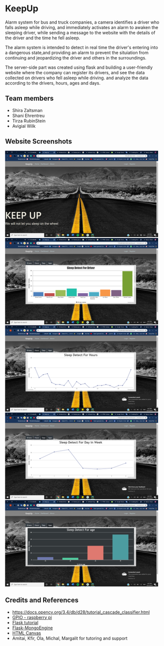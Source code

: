 # KeepUp
Alarm system for bus and truck companies, a camera identifies a driver who falls asleep while driving,
and immediately activates an alarm to awaken the sleeping driver, while sending a message to the website 
with the details of the driver and the time he fell asleep.

The alarm system is intended to detect in real time the driver's entering into a dangerous state,and providing an alarm to prevent the situiation from continuing and jeopardizing the driver and others in the surroundings.

The server-side part was created using flask and building a user-friendly website where the company can register its drivers, and see the data collected on drivers who fell asleep while driving. and analyze the data according to the drivers, hours, ages and days.

## Team members
* Shira Zaltsman
* Shani Ehrentreu
* Tirza RubinStein
* Avigial Wilk

## Website Screenshots
<img src="images/2019-12-31.png" alt="drawing" width="500"/> 
<img src="images/2019-12-31 (1).png" alt="drawing" width="500"/>
<img src="images/2019-12-31 (2).png" alt="drawing" width="500"/>
<img src="images/2019-12-31 (4).png" alt="drawing" width="500"/>
<img src="images/2019-12-31 (6).png" alt="drawing" width="500"/>


## Credits and References
* https://docs.opencv.org/3.4/db/d28/tutorial_cascade_classifier.html
* [GPIO - raspberry pi](https://www.raspberrypi.org/documentation/usage/gpio/)
* [Flask tutorial](https://blog.miguelgrinberg.com/post/the-flask-mega-tutorial-part-i-hello-world)
* [Flask-MongoEngine](https://flask-mongoengine.readthedocs.io/en/latest/)
* [HTML Canvas](https://www.w3schools.com/graphics/canvas_intro.asp)
* Amitai, Kfir, Ola, Michal, Margalit for tutoring and support








